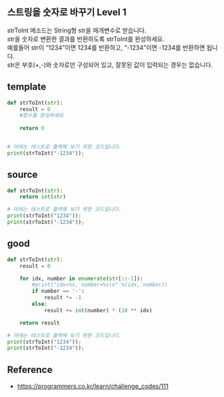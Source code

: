 ## 스트링을 숫자로 바꾸기 Level 1

strToInt 메소드는 String형 str을 매개변수로 받습니다.  
str을 숫자로 변환한 결과를 반환하도록 strToInt를 완성하세요.  
예를들어 str이 “1234”이면 1234를 반환하고, “-1234”이면 -1234를 반환하면 됩니다.  
str은 부호(+,-)와 숫자로만 구성되어 있고, 잘못된 값이 입력되는 경우는 없습니다.  

## template
```python
def strToInt(str):
    result = 0
    #함수를 완성하세요
    
    return 0


# 아래는 테스트로 출력해 보기 위한 코드입니다.
print(strToInt("-1234"));
```

## source
```python
def strToInt(str):
    return int(str)

# 아래는 테스트로 출력해 보기 위한 코드입니다.
print(strToInt("1234"));
print(strToInt("-1234"));
```

## good
```python
def strToInt(str):
    result = 0

    for idx, number in enumerate(str[::-1]):
        #print("idx=%s, number=%s\n" %(idx, number))
        if number == '-':
            result *= -1            
        else:                         
            result += int(number) * (10 ** idx)

    return result                       

# 아래는 테스트로 출력해 보기 위한 코드입니다.
print(strToInt("1234"));
print(strToInt("-1234"));
```

## Reference
* https://programmers.co.kr/learn/challenge_codes/111
